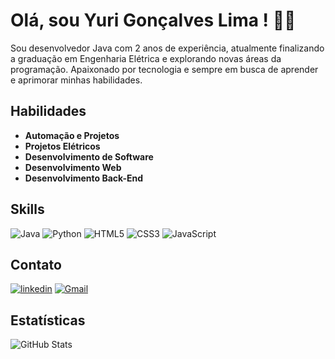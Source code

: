 # Olá, sou Yuri Gonçalves Lima ! 👋👋

Sou desenvolvedor Java com 2 anos de experiência, atualmente finalizando a graduação em Engenharia Elétrica e explorando novas áreas da programação. Apaixonado por tecnologia e sempre em busca de aprender e aprimorar minhas habilidades.

## Habilidades 

- **Automação e Projetos**
- **Projetos Elétricos**
- **Desenvolvimento de Software**
- **Desenvolvimento Web**
- **Desenvolvimento Back-End**

## Skills 
![Java](https://img.shields.io/badge/Java-ED8B00?style=for-the-badge&logo=java&logoColor=white)
![Python](https://img.shields.io/badge/Python-3776AB?style=for-the-badge&logo=python&logoColor=white)
![HTML5](https://img.shields.io/badge/HTML5-E34F26?style=for-the-badge&logo=html5&logoColor=white)
![CSS3](https://img.shields.io/badge/CSS3-1572B6?style=for-the-badge&logo=css3&logoColor=white)
![JavaScript](https://img.shields.io/badge/JavaScript-F7DF1E?style=for-the-badge&logo=javascript&logoColor=black)


## Contato

[![linkedin](https://img.shields.io/badge/linkedin-0A66C2?style=for-the-badge&logo=linkedin&logoColor=white)](https://www.linkedin.com/in/yurigoncalveslima/)
[![Gmail](https://img.shields.io/badge/Gmail-D14836?style=for-the-badge&logo=gmail&logoColor=white)](mailto:yurigoncalveseng@gmail.com)


## Estatísticas

![GitHub Stats](https://github-readme-stats.vercel.app/api?username=Yurilima20&show_icons=true)
